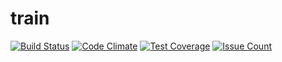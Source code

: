 # train
[![Build Status](https://travis-ci.org/marufeuille/train.svg?branch=master)](https://travis-ci.org/marufeuille/train)
[![Code Climate](https://codeclimate.com/github/marufeuille/train/badges/gpa.svg)](https://codeclimate.com/github/marufeuille/train)
[![Test Coverage](https://codeclimate.com/github/marufeuille/train/badges/coverage.svg)](https://codeclimate.com/github/marufeuille/train/coverage)
[![Issue Count](https://codeclimate.com/github/marufeuille/train/badges/issue_count.svg)](https://codeclimate.com/github/marufeuille/train)
